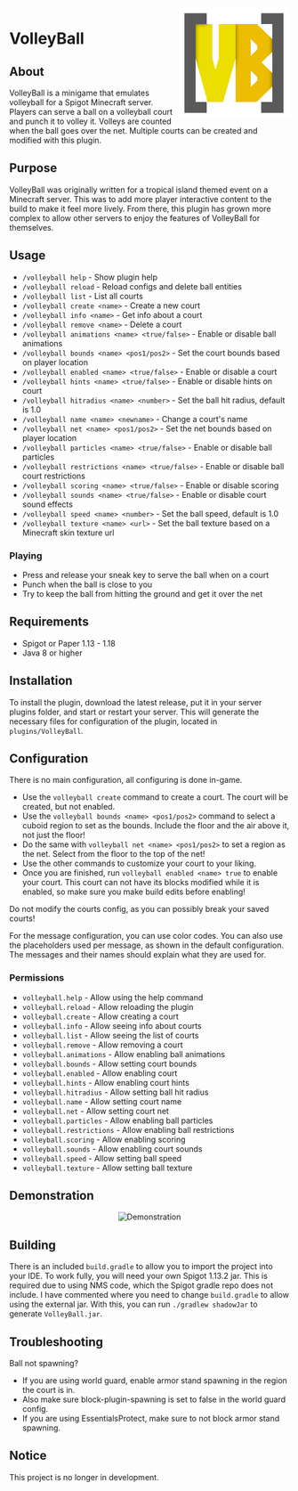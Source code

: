 <img src="img/Logo.png" align="right" alt="Logo" title="Logo" width="200" height="200" />

# VolleyBall

## About
VolleyBall is a minigame that emulates volleyball for a Spigot Minecraft server. Players can serve a ball on a volleyball court and punch it to volley it. Volleys are counted when the ball goes over the net. Multiple courts can be created and modified with this plugin.

## Purpose
VolleyBall was originally written for a tropical island themed event on a Minecraft server. This was to add more player interactive content to the build to make it feel more lively. From there, this plugin has grown more complex to allow other servers to enjoy the features of VolleyBall for themselves.

## Usage

- `/volleyball help` - Show plugin help
- `/volleyball reload` - Reload configs and delete ball entities
- `/volleyball list` - List all courts
- `/volleyball create <name>` - Create a new court
- `/volleyball info <name>` - Get info about a court
- `/volleyball remove <name>` - Delete a court
- `/volleyball animations <name> <true/false>` - Enable or disable ball animations
- `/volleyball bounds <name> <pos1/pos2>` - Set the court bounds based on player location
- `/volleyball enabled <name> <true/false>` - Enable or disable a court
- `/volleyball hints <name> <true/false>` - Enable or disable hints on court
- `/volleyball hitradius <name> <number>` - Set the ball hit radius, default is 1.0
- `/volleyball name <name> <newname>` - Change a court's name
- `/volleyball net <name> <pos1/pos2>` - Set the net bounds based on player location
- `/volleyball particles <name> <true/false>` - Enable or disable ball particles
- `/volleyball restrictions <name> <true/false>` - Enable or disable ball court restrictions
- `/volleyball scoring <name> <true/false>` - Enable or disable scoring
- `/volleyball sounds <name> <true/false>` - Enable or disable court sound effects
- `/volleyball speed <name> <number>` - Set the ball speed, default is 1.0
- `/volleyball texture <name> <url>` - Set the ball texture based on a Minecraft skin texture url

### Playing
- Press and release your sneak key to serve the ball when on a court
- Punch when the ball is close to you
- Try to keep the ball from hitting the ground and get it over the net

## Requirements
- Spigot or Paper 1.13 - 1.18
- Java 8 or higher

## Installation
To install the plugin, download the latest release, put it in your server plugins folder, and start or restart your server. This will generate the necessary files for configuration of the plugin, located in `plugins/VolleyBall`.

## Configuration
There is no main configuration, all configuring is done in-game.

- Use the `volleyball create` command to create a court. The court will be created, but not enabled.
- Use the `volleyball bounds <name> <pos1/pos2>` command to select a cuboid region to set as the bounds. Include the floor and the air above it, not just the floor!
- Do the same with `volleyball net <name> <pos1/pos2>` to set a region as the net. Select from the floor to the top of the net!
- Use the other commands to customize your court to your liking.
- Once you are finished, run `volleyball enabled <name> true` to enable your court. This court can not have its blocks modified while it is enabled, so make sure you make build edits before enabling!

Do not modify the courts config, as you can possibly break your saved courts!

For the message configuration, you can use color codes. You can also use the placeholders used per message, as shown in the default configuration. The messages and their names should explain what they are used for.

### Permissions
- `volleyball.help` - Allow using the help command
- `volleyball.reload` - Allow reloading the plugin
- `volleyball.create` - Allow creating a court
- `volleyball.info` - Allow seeing info about courts
- `volleyball.list` - Allow seeing the list of courts
- `volleyball.remove` - Allow removing a court
- `volleyball.animations` - Allow enabling ball animations
- `volleyball.bounds` - Allow setting court bounds
- `volleyball.enabled` - Allow enabling court
- `volleyball.hints` - Allow enabling court hints
- `volleyball.hitradius` - Allow setting ball hit radius
- `volleyball.name` - Allow setting court name
- `volleyball.net` - Allow setting court net
- `volleyball.particles` - Allow enabling ball particles
- `volleyball.restrictions` - Allow enabling ball restrictions
- `volleyball.scoring` - Allow enabling scoring
- `volleyball.sounds` - Allow enabling court sounds
- `volleyball.speed` - Allow setting ball speed
- `volleyball.texture` - Allow setting ball texture

## Demonstration

<div align="center" ><img src="img/demo.gif" alt="Demonstration" title="Demonstration" /></div>

## Building
There is an included `build.gradle` to allow you to import the project into your IDE. To work fully, you will need your own Spigot 1.13.2 jar. This is required due to using NMS code, which the Spigot gradle repo does not include. I have commented where you need to change `build.gradle` to allow using the external jar. With this, you can run `./gradlew shadowJar` to generate `VolleyBall.jar`.

## Troubleshooting
Ball not spawning?
- If you are using world guard, enable armor stand spawning in the region the court is in. 
- Also make sure block-plugin-spawning is set to false in the world guard config. 
- If you are using EssentialsProtect, make sure to not block armor stand spawning.

## Notice
This project is no longer in development.

